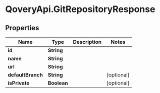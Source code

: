 # QoveryApi.GitRepositoryResponse

## Properties

Name | Type | Description | Notes
------------ | ------------- | ------------- | -------------
**id** | **String** |  | 
**name** | **String** |  | 
**url** | **String** |  | 
**defaultBranch** | **String** |  | [optional] 
**isPrivate** | **Boolean** |  | [optional] 



